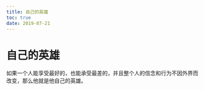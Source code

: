 ```yaml
---
title: 自己的英雄
toc: true
date: 2019-07-21
---
```

# 自己的英雄

如果一个人能享受最好的，也能承受最差的，并且整个人的信念和行为不因外界而改变，那么他就是他自己的英雄。

